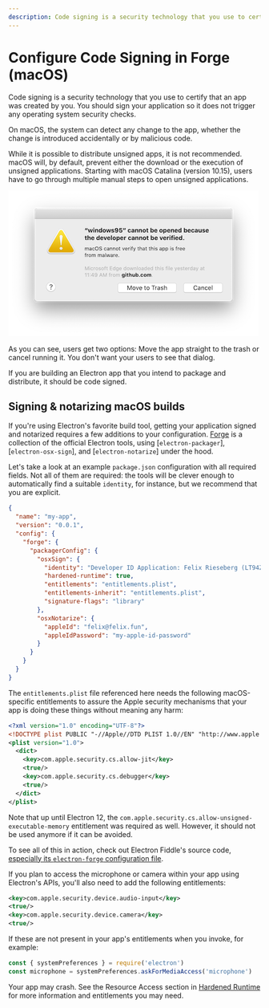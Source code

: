 ```yaml
---
description: Code signing is a security technology that you use to certify that an app was created by you.
---
```


# Configure Code Signing in Forge (macOS)

Code signing is a security technology that you use to certify that an app was
created by you. You should sign your application so it does not trigger any
operating system security checks.

On macOS, the system can detect any change to the app, whether the change is
introduced accidentally or by malicious code.

While it is possible to distribute unsigned apps, it is not recommended.
macOS will, by default, prevent either the download or the execution
of unsigned applications. Starting with macOS Catalina (version 10.15), users
have to go through multiple manual steps to open unsigned applications.

![macOS Catalina Gatekeeper warning: The app cannot be opened because the developer cannot be verified](../images/gatekeeper.png)

As you can see, users get two options: Move the app straight to the trash or
cancel running it. You don't want your users to see that dialog.

If you are building an Electron app that you intend to package and distribute,
it should be code signed.

## Signing & notarizing macOS builds

If you're using Electron's favorite build tool, getting your application signed
and notarized requires a few additions to your configuration. [Forge](https://electronforge.io) is a
collection of the official Electron tools, using [`electron-packager`],
[`electron-osx-sign`], and [`electron-notarize`] under the hood.

Let's take a look at an example `package.json` configuration with all required fields. Not all of them are
required: the tools will be clever enough to automatically find a suitable `identity`, for instance,
but we recommend that you are explicit.

```json title="package.json" {7}
{
  "name": "my-app",
  "version": "0.0.1",
  "config": {
    "forge": {
      "packagerConfig": {
        "osxSign": {
          "identity": "Developer ID Application: Felix Rieseberg (LT94ZKYDCJ)",
          "hardened-runtime": true,
          "entitlements": "entitlements.plist",
          "entitlements-inherit": "entitlements.plist",
          "signature-flags": "library"
        },
        "osxNotarize": {
          "appleId": "felix@felix.fun",
          "appleIdPassword": "my-apple-id-password"
        }
      }
    }
  }
}
```

The `entitlements.plist` file referenced here needs the following macOS-specific entitlements
to assure the Apple security mechanisms that your app is doing these things
without meaning any harm:

```xml title="entitlements.plist"
<?xml version="1.0" encoding="UTF-8"?>
<!DOCTYPE plist PUBLIC "-//Apple//DTD PLIST 1.0//EN" "http://www.apple.com/DTDs/PropertyList-1.0.dtd">
<plist version="1.0">
  <dict>
    <key>com.apple.security.cs.allow-jit</key>
    <true/>
    <key>com.apple.security.cs.debugger</key>
    <true/>
  </dict>
</plist>
```

Note that up until Electron 12, the `com.apple.security.cs.allow-unsigned-executable-memory` entitlement was required
as well. However, it should not be used anymore if it can be avoided.

To see all of this in action, check out Electron Fiddle's source code,
[especially its `electron-forge` configuration
file](https://github.com/electron/fiddle/blob/master/forge.config.js).

If you plan to access the microphone or camera within your app using Electron's APIs, you'll also
need to add the following entitlements:

```xml title="entitlements.plist"
<key>com.apple.security.device.audio-input</key>
<true/>
<key>com.apple.security.device.camera</key>
<true/>
```

If these are not present in your app's entitlements when you invoke, for example:

```js title="main.js"
const { systemPreferences } = require('electron')
const microphone = systemPreferences.askForMediaAccess('microphone')
```

Your app may crash. See the Resource Access section in [Hardened Runtime](https://developer.apple.com/documentation/security/hardened_runtime) for more information and entitlements you may need.
